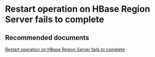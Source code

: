 <properties
    pageTitle="Restart operation on HBase Region Server fails to complete"
    description="Restart operation on HBase Region Server fails to complete"
    service="microsoft.hdinsight"
    resource="clusters"
    authors="bharathsreenivas"
    displayOrder="13"
    selfHelpType="resource"
    supportTopicIds="32511184"
    resourceTags=""
    productPesIds="15078"
    cloudEnvironments="public, MoonCake, Fairfax, usnat, ussec"
	articleId="5815b294-cb5e-4d93-9733-d839e1fc04f0"
	ownershipId="AzureData_HDInsight"
/>

# Restart operation on HBase Region Server fails to complete

## **Recommended documents**
[Restart operation on HBase Region Server fails to complete](https://hdinsight.github.io/hbase/hbase-regionserver-restart-failed.html)<br>
